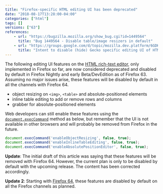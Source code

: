 ```yaml
---
title: "Firefox-specific HTML editing UI has been deprecated"
date: "2018-08-17T13:28:00-04:00"
categories: ["html"]
tags: []
versions: ["63"]
references:
    - url: "https://bugzilla.mozilla.org/show_bug.cgi?id=1449564"
      title: "Bug 1449564 - Disable table/image resizers in default"
    - url: "https://groups.google.com/d/topic/mozilla.dev.platform/6GDK3Kzu9q0/discussion"
      title: "Intent to disable (hide) Gecko specific editing UI of HTML editor by default"
---
```

The following editing UI features on the [HTML rich-text editor](https://developer.mozilla.org/docs/Web/Guide/HTML/Editable_content), only implemented in Firefox so far, are now considered deprecated and disabled by default in Firefox Nightly and early Beta/DevEdition as of Firefox 63. Assuming no major issues arise, these features will be disabled by default in all the channels with Firefox 64.

* object resizing on `<img>`, `<table>` and absolute-positioned elements
* inline table editing to add or remove rows and columns
* grabber for absolute-positioned elements

Web developers can still enable these features using the [`document.execCommand`](https://developer.mozilla.org/docs/Web/API/Document/execCommand) method as below, but remember that the UI is not available in other browsers and will probably be removed from Firefox in the future.

```js
document.execCommand('enableObjectResizing', false, true);
document.execCommand('enableInlineTableEditing', false, true);
document.execCommand('enableAbsolutePositionEditor', false, true);
```

**Update**: The initial draft of this article was saying that these features will be removed with Firefox 64. However, the current plan is only to be disabled by default with the upcoming release. The content has been corrected accordingly.

**Update 2**: Starting with [Firefox 64](https://www.fxsitecompat.dev/en-CA/docs/2018/firefox-specific-html-editing-ui-has-been-disabled-by-default/), these features are disabled by default on all the Firefox channels as planned.
